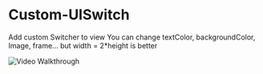 # Custom-UISwitch
Add custom Switcher to view
You can change textColor, backgroundColor, Image, frame... but width = 2*height is better

<img src='http://i.imgur.com/UVDIG01.gif' title='Video Walkthrough' width='' alt='Video Walkthrough' />
